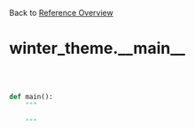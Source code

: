 
Back to [Reference Overview](https://github.com/pyrustic/winter-theme/blob/master/docs/reference/README.md)

# winter\_theme.\_\_main\_\_



<br>


```python

def main():
    """
    
    """

```

